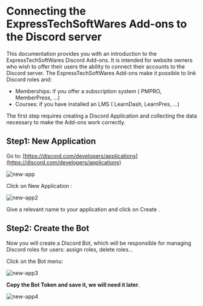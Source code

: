 # Connecting the ExpressTechSoftWares  Add-ons to the Discord server

This documentation provides  you  with an introduction to the ExpressTechSoftWares Discord Add-ons.
It is  intended for website  owners  who  wish to offer  their  users the ability to connect  their  accounts to the Discord server.
The ExpressTechSoftWares  Add-ons  make  it possible to link Discord roles  and:

 - Memberships: if you offer a subscription system ( PMPRO, MemberPress, ...)
 - Courses: if you have installed an LMS ( LearnDash, LearnPres, ...)

The first step  requires  creating a Discord Application and collecting the data necessary to make the Add-ons  work  correctly.

## Step1: New Application

Go to: [https://discord.com/developers/applications](https://discord.com/developers/applications)

![new-app](https://user-images.githubusercontent.com/31171/235369112-51f8366b-5817-4b50-943e-5cf925286ca0.png)

Click on New Application :

![new-app2](https://user-images.githubusercontent.com/31171/235369181-de5e3d93-c093-475a-b8e5-3acd1ea0a79d.png)


Give a relevant name to your application and click on Create .

## Step2: Create the Bot 

Now you will create a Discord Bot, which will be responsible for managing Discord roles for users: assign roles, delete roles... 

Click on the Bot menu: 

![new-app3](https://user-images.githubusercontent.com/31171/235369283-373e273e-9e90-44ab-bb54-793b0b77e8d1.png)

**Copy the Bot Token and save it, we will need it later.**

![new-app4](https://user-images.githubusercontent.com/31171/235369317-dff27566-0f6e-4995-bf95-9bea1e4a7fef.png)

